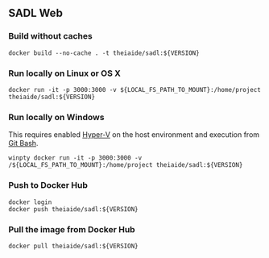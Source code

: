 ## SADL Web

### Build without caches
```
docker build --no-cache . -t theiaide/sadl:${VERSION}
```

### Run locally on Linux or OS X
```
docker run -it -p 3000:3000 -v ${LOCAL_FS_PATH_TO_MOUNT}:/home/project theiaide/sadl:${VERSION}
```

### Run locally on Windows
This requires enabled [Hyper-V](https://en.wikipedia.org/wiki/Hyper-V) on the host environment and execution from [Git Bash](https://gitforwindows.org).
```
winpty docker run -it -p 3000:3000 -v /${LOCAL_FS_PATH_TO_MOUNT}:/home/project theiaide/sadl:${VERSION}
```

### Push to Docker Hub
```
docker login
docker push theiaide/sadl:${VERSION}
```

### Pull the image from Docker Hub
```
docker pull theiaide/sadl:${VERSION}
```